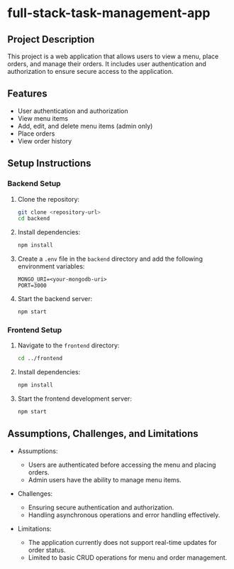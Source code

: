 # full-stack-task-management-app


## Project Description
This project is a web application that allows users to view a menu, place orders, and manage their orders. It includes user authentication and authorization to ensure secure access to the application.

## Features
- User authentication and authorization
- View menu items
- Add, edit, and delete menu items (admin only)
- Place orders
- View order history

## Setup Instructions

### Backend Setup
1. Clone the repository:
    ```bash
    git clone <repository-url>
    cd backend
    ```

2. Install dependencies:
    ```bash
    npm install
    ```

3. Create a `.env` file in the `backend` directory and add the following environment variables:
    ```env
    MONGO_URI=<your-mongodb-uri>
    PORT=3000
    ```

4. Start the backend server:
    ```bash
    npm start
    ```

### Frontend Setup
1. Navigate to the `frontend` directory:
    ```bash
    cd ../frontend
    ```

2. Install dependencies:
    ```bash
    npm install
    ```

3. Start the frontend development server:
    ```bash
    npm start
    ```

## Assumptions, Challenges, and Limitations
- Assumptions:
  - Users are authenticated before accessing the menu and placing orders.
  - Admin users have the ability to manage menu items.

- Challenges:
  - Ensuring secure authentication and authorization.
  - Handling asynchronous operations and error handling effectively.

- Limitations:
  - The application currently does not support real-time updates for order status.
  - Limited to basic CRUD operations for menu and order management.
